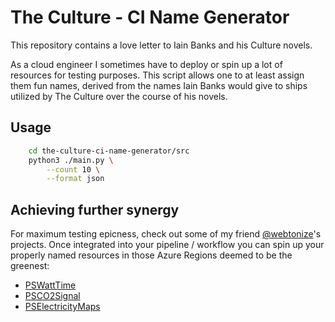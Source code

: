 # The Culture - CI Name Generator

This repository contains a love letter to Iain Banks and his Culture novels.

As a cloud engineer I sometimes have to deploy or spin up a lot of resources for
testing purposes. This script allows one to at least assign them fun names,
derived from the names Iain Banks would give to ships utilized by The Culture
over the course of his novels.

## Usage

```bash
    cd the-culture-ci-name-generator/src
    python3 ./main.py \
        --count 10 \
        --format json
```

## Achieving further synergy

For maximum testing epicness, check out some of my friend [@webtonize](https://www.github.com/webtonize)'s projects.
Once integrated into your pipeline / workflow you can spin up your properly
named resources in those Azure Regions deemed to be the greenest:

* [PSWattTime](https://github.com/cloudyspells/PSWattTime/)
* [PSCO2Signal](https://github.com/cloudyspells/PSCO2Signal/)
* [PSElectricityMaps](https://github.com/cloudyspells/PSElectricityMaps/)
